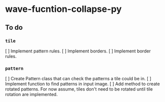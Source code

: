 # wave-fucntion-collapse-py

## To do

### `tile`
[ ] Implement pattern rules.
[ ] Implement borders.
[ ] Implement border rules.

### `pattern`
[ ] Create Pattern class that can check the patterns a tile could be in.
[ ] Implement function to find patterns in input image.
[ ] Add method to create rotated patterns. For now assume, tiles don't need
    to be rotated until tile rotation are implemented.
